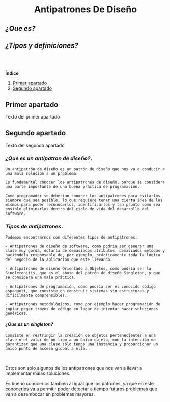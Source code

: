  
<center> 
 
#  **Antipatrones De Diseño** 

</center>


## *¿Que es?*
<!--## *¿Como se compone?*-->
## *¿Tipos y definiciones?*  


<!--Comentario x-->

<br>
<br>

<!-- Test -->
**Índice**   
1. [Primer apartado](#id1)
2. [Segundo apartado](#id2)
## Primer apartado<a name="id1"></a>
Texto del primer apartado
## Segundo apartado<a name="id2"></a>
Texto del segundo apartado



### *¿Que es un antipatron de diseño?*. 

    Un antipatrón de diseño es un patrón de diseño que nos va a conducir a una mala solución a un problema.

    Es fundamental conocer los antipatrones de diseño, porque se considera una parte importante de una buena práctica de programación.
    
    Como programador se deberían conocer los antipatrones para evitarlos siempre que sea posible, lo que requiere tener una cierta idea de los mismos para poder reconocerlos, identificarlos y tan pronto como sea posible eliminarlos dentro del ciclo de vida del desarrollo del software.


 ### *Tipos de antipatrones*.   

    Podemos encontrarnos con diferentes tipos de antipatrones:

    - Antipatrones de diseño de software, como podría ser generar una clase muy gorda, dotarla de demasiados atributos, demasiados métodos y haciéndola responsable de, por ejemplo, prácticamente toda la lógica del negocio de la aplicación que esté llevando.

    - Antipatrones de diseño Orientado a Objetos, como podría ser la Singletonitis, que es el abuso del patrón de diseño Singleton, y que se considera una mala práctica.

    - Antipatrones de programación, cómo podría ser el conocido código espagueti, que consiste en construir sistemas sin estructuras y difícilmente comprensibles.

    - Antipatrones metodológicos, como por ejemplo hacer programación de copiar pegar trozos de código en lugar de intentar hacer soluciones genéricas.



#### *¿Que es un singleton?*


    Consiste en restringir la creación de objetos pertenecientes a una clase o el valor de un tipo a un único objeto, con la intención de garantizar que una clase sólo tenga una instancia y proporcionar un único punto de acceso global a ella.

<br>

Estos son solo algunos de los antipatrones que nos van a llevar a implementar malas soluciones.

Es bueno conocerlos también al igual que los patrones, ya que en este conocerlos va a permitir poder detectar a tiempo futuros problemas que van a desembocar en problemas mayores.



